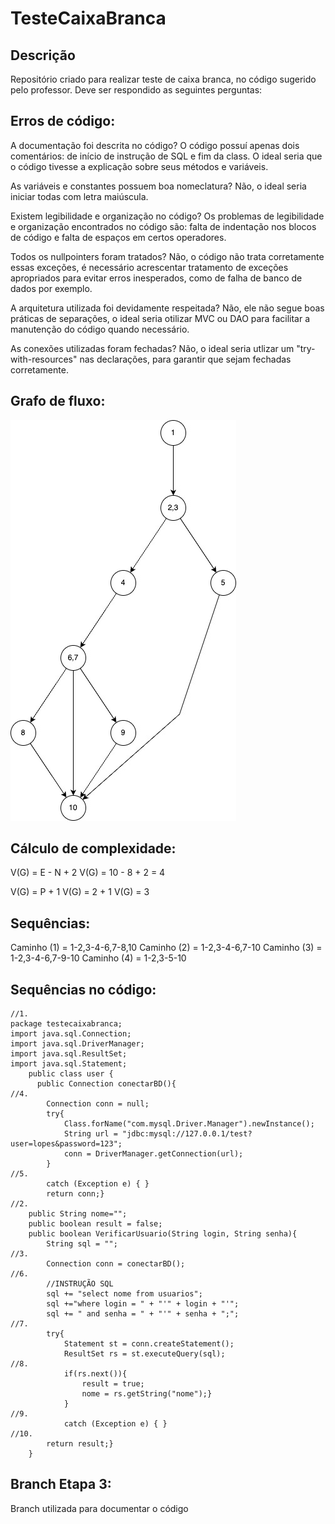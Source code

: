 # TesteCaixaBranca
## Descrição
Repositório criado para realizar teste de caixa branca, no código sugerido pelo professor. Deve ser respondido as seguintes perguntas:

## Erros de código:
A documentação foi descrita no código?
O código possuí apenas dois comentários: de início de instrução de SQL e fim da class. O ideal seria que o código tivesse a explicação sobre seus métodos e variáveis.

As variáveis e constantes possuem boa nomeclatura?
Não, o ideal seria iniciar todas com letra maiúscula.

Existem legibilidade e organização no código?
Os problemas de legibilidade e organização encontrados no código são: falta de indentação nos blocos de código e falta de espaços em certos operadores.

Todos os nullpointers foram tratados?
Não, o código não trata corretamente essas exceções, é necessário acrescentar tratamento de exceções apropriados para evitar erros inesperados, como de falha de banco de dados por exemplo.

A arquitetura utilizada foi devidamente respeitada?
Não, ele não segue boas práticas de separações, o ideal seria otilizar MVC ou DAO para facilitar a manutenção do código quando necessário.

As conexões utilizadas foram fechadas?
Não, o ideal seria utlizar um "try-with-resources" nas declarações, para garantir que sejam fechadas corretamente.
## Grafo de fluxo:
<img src="/nbproject/grafo-fluxo1.jpg">

## Cálculo de complexidade:
V(G) = E - N + 2
V(G) = 10 - 8 + 2 =  4

V(G) = P + 1
V(G) = 2 + 1
V(G) = 3

## Sequências:
Caminho (1) = 1-2,3-4-6,7-8,10
Caminho (2) = 1-2,3-4-6,7-10
Caminho (3) = 1-2,3-4-6,7-9-10
Caminho (4) = 1-2,3-5-10

## Sequências no código:
```
//1.
package testecaixabranca;
import java.sql.Connection;
import java.sql.DriverManager;
import java.sql.ResultSet;
import java.sql.Statement;
    public class user {
      public Connection conectarBD(){
//4.
        Connection conn = null;
        try{
            Class.forName("com.mysql.Driver.Manager").newInstance();
            String url = "jdbc:mysql://127.0.0.1/test?user=lopes&password=123";
            conn = DriverManager.getConnection(url);
        }
//5.     
        catch (Exception e) { }
        return conn;} 
//2.
    public String nome="";
    public boolean result = false;
    public boolean VerificarUsuario(String login, String senha){
        String sql = "";
//3.
        Connection conn = conectarBD();
//6.
        //INSTRUÇÃO SQL
        sql += "select nome from usuarios";
        sql +="where login = " + "'" + login + "'";
        sql += " and senha = " + "'" + senha + ";";
//7.
        try{
            Statement st = conn.createStatement();
            ResultSet rs = st.executeQuery(sql);
//8.
            if(rs.next()){
                result = true;
                nome = rs.getString("nome");}
            }
//9.
            catch (Exception e) { }
//10.
        return result;}
    }
```
## Branch Etapa 3:
Branch utilizada para documentar o código



